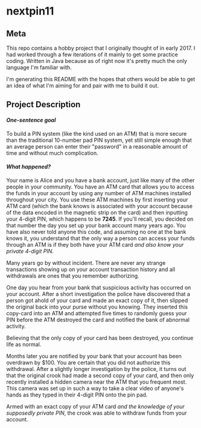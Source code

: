 # nextpin11

## Meta

This repo contains a hobby project that I originally thought of in early 2017. I had worked through a few iterations of it mainly to get some practice coding. Written in Java because as of right now it's pretty much the only language I'm familiar with.

I'm generating this README with the hopes that others would be able to get an idea of what I'm aiming for and pair with me to build it out.

## Project Description

#### **_One-sentence goal_**

To build a PIN system (like the kind used on an ATM) that is more secure than the traditional 10-number pad PIN system, yet still simple enough that an average person can enter their "password" in a reasonable amount of time and without much complication.

#### **_What happened?_**

Your name is Alice and you have a bank account, just like many of the other people in your community. You have an ATM card that allows you to access the funds in your account by using any number of ATM machines installed throughout your city. You use these ATM machines by first inserting your ATM card (which the bank knows is associated with your account because of the data encoded in the magnetic strip on the card) and then inputting your 4-digit PIN, which happens to be **7245**. If you'll recall, you decided on that number the day you set up your bank account many years ago. You have also never told anyone this code, and assuming no one at the bank knows it, you understand that the only way a person can access your funds through an ATM is if they both have your ATM card _and also know your private 4-digit PIN_.

Many years go by without incident. There are never any strange transactions showing up on your account transaction history and all withdrawals are ones that you remember authorizing.

One day you hear from your bank that suspicious activity has occurred on your account. After a short investigation the police have discovered that a person got ahold of your card and made an exact copy of it, then slipped the original back into your purse without you knowing. They inserted this copy-card into an ATM and attempted five times to randomly guess your PIN before the ATM destroyed the card and notified the bank of abnormal activity.

Believing that the only copy of your card has been destroyed, you continue life as normal.

Months later you are notified by your bank that your account has been overdrawn by $100. You are certain that you did not authorize this withdrawal. After a slightly longer investigation by the police, it turns out that the original crook had made a second copy of your card, and then only recently installed a hidden camera near the ATM that you frequent most. This camera was set up in such a way to take a clear video of anyone's hands as they typed in their 4-digit PIN onto the pin pad.

Armed with an exact copy of your ATM card _and the knowledge of your supposedly private PIN_, the crook was able to withdraw funds from your account.
